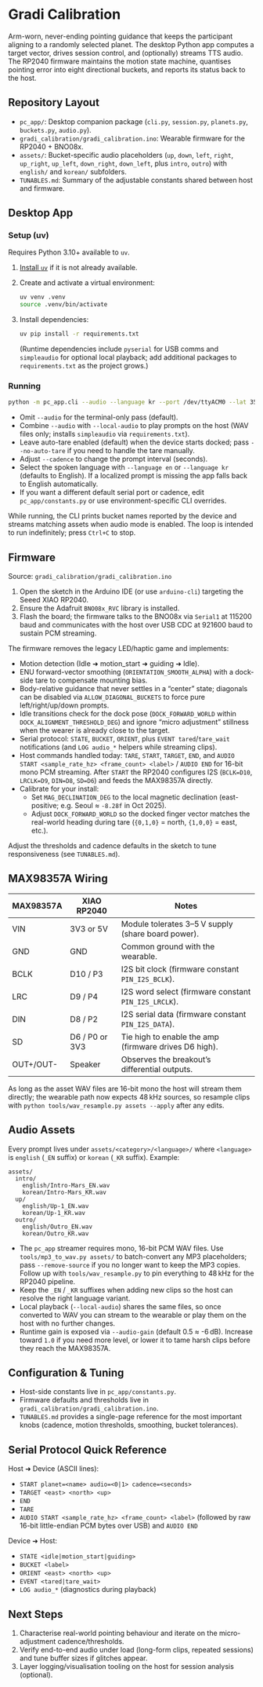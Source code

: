 # Gradi Calibration

Arm-worn, never-ending pointing guidance that keeps the participant aligning to a randomly selected planet. The desktop Python app computes a target vector, drives session control, and (optionally) streams TTS audio. The RP2040 firmware maintains the motion state machine, quantises pointing error into eight directional buckets, and reports its status back to the host.

## Repository Layout

- `pc_app/`: Desktop companion package (`cli.py`, `session.py`, `planets.py`, `buckets.py`, `audio.py`).
- `gradi_calibration/gradi_calibration.ino`: Wearable firmware for the RP2040 + BNO08x.
- `assets/`: Bucket-specific audio placeholders (`up`, `down`, `left`, `right`, `up_right`, `up_left`, `down_right`, `down_left`, plus `intro`, `outro`) with `english/` and `korean/` subfolders.
- `TUNABLES.md`: Summary of the adjustable constants shared between host and firmware.

## Desktop App

### Setup (uv)

Requires Python 3.10+ available to `uv`.

1. [Install `uv`](https://github.com/astral-sh/uv) if it is not already available.
2. Create and activate a virtual environment:

   ```bash
   uv venv .venv
   source .venv/bin/activate
   ```

3. Install dependencies:

   ```bash
   uv pip install -r requirements.txt
   ```

   (Runtime dependencies include `pyserial` for USB comms and `simpleaudio` for optional local playback; add additional packages to `requirements.txt` as the project grows.)

### Running

```bash
python -m pc_app.cli --audio --language kr --port /dev/ttyACM0 --lat 35.1458 --lon 126.9231 --log-level INFO
```

- Omit `--audio` for the terminal-only pass (default).
- Combine `--audio` with `--local-audio` to play prompts on the host (WAV files only; installs `simpleaudio` via `requirements.txt`).
- Leave auto-tare enabled (default) when the device starts docked; pass `--no-auto-tare` if you need to handle the tare manually.
- Adjust `--cadence` to change the prompt interval (seconds).
- Select the spoken language with `--language en` or `--language kr` (defaults to English). If a localized prompt is missing the app falls back to English automatically.
- If you want a different default serial port or cadence, edit `pc_app/constants.py` or use environment-specific CLI overrides.

While running, the CLI prints bucket names reported by the device and streams matching assets when audio mode is enabled. The loop is intended to run indefinitely; press `Ctrl+C` to stop.

## Firmware

Source: `gradi_calibration/gradi_calibration.ino`

1. Open the sketch in the Arduino IDE (or use `arduino-cli`) targeting the Seeed XIAO RP2040.
2. Ensure the Adafruit `BNO08x_RVC` library is installed.
3. Flash the board; the firmware talks to the BNO08x via `Serial1` at 115200 baud and communicates with the host over USB CDC at 921600 baud to sustain PCM streaming.

The firmware removes the legacy LED/haptic game and implements:

- Motion detection (Idle ➜ motion_start ➜ guiding ➜ Idle).
- ENU forward-vector smoothing (`ORIENTATION_SMOOTH_ALPHA`) with a dock-side tare to compensate mounting bias.
- Body-relative guidance that never settles in a “center” state; diagonals can be disabled via `ALLOW_DIAGONAL_BUCKETS` to force pure left/right/up/down prompts.
- Idle transitions check for the dock pose (`DOCK_FORWARD_WORLD` within `DOCK_ALIGNMENT_THRESHOLD_DEG`) and ignore “micro adjustment” stillness when the wearer is already close to the target.
- Serial protocol: `STATE`, `BUCKET`, `ORIENT`, plus `EVENT tared`/`tare_wait` notifications (and `LOG audio_*` helpers while streaming clips).
- Host commands handled today: `TARE`, `START`, `TARGET`, `END`, and `AUDIO START <sample_rate_hz> <frame_count> <label>` / `AUDIO END` for 16-bit mono PCM streaming. After `START` the RP2040 configures I2S (`BCLK=D10`, `LRCLK=D9`, `DIN=D8`, `SD=D6`) and feeds the MAX98357A directly.
- Calibrate for your install:
  - Set `MAG_DECLINATION_DEG` to the local magnetic declination (east-positive; e.g. Seoul ≈ `-8.28f` in Oct 2025).
  - Adjust `DOCK_FORWARD_WORLD` so the docked finger vector matches the real-world heading during tare (`{0,1,0}` = north, `{1,0,0}` = east, etc.).

Adjust the thresholds and cadence defaults in the sketch to tune responsiveness (see `TUNABLES.md`).

## MAX98357A Wiring

| MAX98357A | XIAO RP2040 | Notes |
| --- | --- | --- |
| VIN | 3V3 or 5V | Module tolerates 3–5 V supply (share board power). |
| GND | GND | Common ground with the wearable. |
| BCLK | D10 / P3 | I2S bit clock (firmware constant `PIN_I2S_BCLK`). |
| LRC | D9 / P4 | I2S word select (firmware constant `PIN_I2S_LRCLK`). |
| DIN | D8 / P2 | I2S serial data (firmware constant `PIN_I2S_DATA`). |
| SD | D6 / P0 or 3V3 | Tie high to enable the amp (firmware drives D6 high). |
| OUT+/OUT- | Speaker | Observes the breakout’s differential outputs. |

As long as the asset WAV files are 16-bit mono the host will stream them directly; the wearable path now expects 48 kHz sources, so resample clips with `python tools/wav_resample.py assets --apply` after any edits.

## Audio Assets

Every prompt lives under `assets/<category>/<language>/` where `<language>` is `english` (`_EN` suffix) or `korean` (`_KR` suffix). Example:

```
assets/
  intro/
    english/Intro-Mars_EN.wav
    korean/Intro-Mars_KR.wav
  up/
    english/Up-1_EN.wav
    korean/Up-1_KR.wav
  outro/
    english/Outro_EN.wav
    korean/Outro_KR.wav
```

- The `pc_app` streamer requires mono, 16-bit PCM WAV files. Use `tools/mp3_to_wav.py assets/` to batch-convert any MP3 placeholders; pass `--remove-source` if you no longer want to keep the MP3 copies. Follow up with `tools/wav_resample.py` to pin everything to 48 kHz for the RP2040 pipeline.
- Keep the `_EN` / `_KR` suffixes when adding new clips so the host can resolve the right language variant.
- Local playback (`--local-audio`) shares the same files, so once converted to WAV you can stream to the wearable or play them on the host with no further changes.
- Runtime gain is exposed via `--audio-gain` (default 0.5 ≈ -6 dB). Increase toward `1.0` if you need more level, or lower it to tame harsh clips before they reach the MAX98357A.

## Configuration & Tuning

- Host-side constants live in `pc_app/constants.py`.
- Firmware defaults and thresholds live in `gradi_calibration/gradi_calibration.ino`.
- `TUNABLES.md` provides a single-page reference for the most important knobs (cadence, motion thresholds, smoothing, bucket tolerances).

## Serial Protocol Quick Reference

Host ➜ Device (ASCII lines):

- `START planet=<name> audio=<0|1> cadence=<seconds>`
- `TARGET <east> <north> <up>`
- `END`
- `TARE`
- `AUDIO START <sample_rate_hz> <frame_count> <label>` (followed by raw 16-bit little-endian PCM bytes over USB) and `AUDIO END`

Device ➜ Host:

- `STATE <idle|motion_start|guiding>`
- `BUCKET <label>`
- `ORIENT <east> <north> <up>`
- `EVENT <tared|tare_wait>`
- `LOG audio_*` (diagnostics during playback)

## Next Steps

1. Characterise real-world pointing behaviour and iterate on the micro-adjustment cadence/thresholds.
2. Verify end-to-end audio under load (long-form clips, repeated sessions) and tune buffer sizes if glitches appear.
3. Layer logging/visualisation tooling on the host for session analysis (optional).
